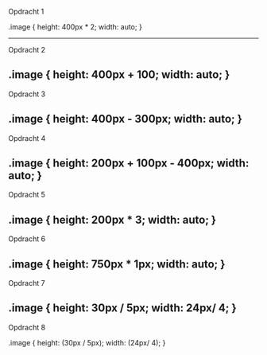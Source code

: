 
Opdracht 1

.image {
  height: 400px * 2;
  width: auto;
}

------------------------

Opdracht 2

.image {
  height: 400px + 100;
  width: auto;
}
------------------------

Opdracht 3

.image {
  height: 400px - 300px;
  width: auto;
}
------------------------

Opdracht 4

.image {
  height: 200px + 100px - 400px;
  width: auto;
}
------------------------

Opdracht 5

.image {
  height: 200px * 3;
  width: auto;
}
------------------------

Opdracht 6

.image {
  height: 750px * 1px;
  width: auto;
}
------------------------

Opdracht 7

.image {
  height: 30px / 5px;
  width: 24px/ 4;
}
------------------------


Opdracht 8

.image {
  height: (30px / 5px);
  width: (24px/ 4);
}


